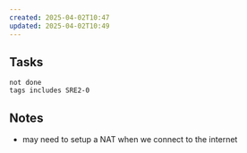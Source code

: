 ```yaml
---
created: 2025-04-02T10:47
updated: 2025-04-02T10:49
---
```

## Tasks
```tasks
not done
tags includes SRE2-0
```

## Notes
- may need to setup a NAT when we connect to the internet